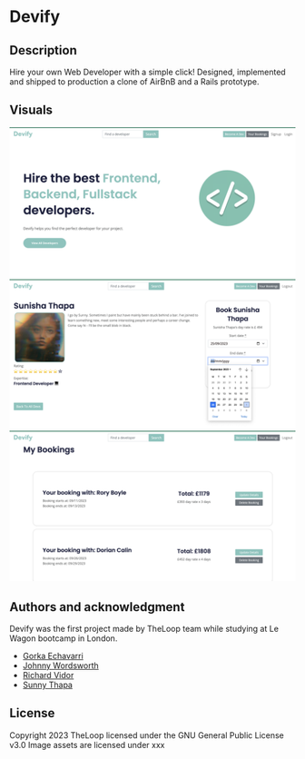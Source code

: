 # Devify

## Description

 Hire your own Web Developer with a simple click! 
Designed, implemented and shipped to production a clone of AirBnB and a Rails prototype.

## Visuals
<img src="app/assets/images/DevifyImage1.png" width="600">
<img src="app/assets/images/DevifyImage2.png" width="600">
<img src="app/assets/images/DevifyImage3.png" width="600">

## Authors and acknowledgment
 Devify was the first project made by TheLoop team while studying at Le Wagon bootcamp in London.
 
- [Gorka Echavarri](https://github.com/GorkaEchavarri)
- [Johnny Wordsworth](https://github.com/Wordeu)
- [Richard Vidor](https://github.com/rvidor)
- [Sunny Thapa](https://github.com/Sun-tha)
 
## License
Copyright 2023 TheLoop licensed under the GNU General Public License v3.0 Image assets are licensed under xxx
